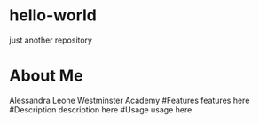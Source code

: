 # hello-world
just another repository 
# About Me
Alessandra Leone
Westminster Academy
#Features
features here
#Description
description here
#Usage
usage here
